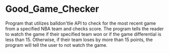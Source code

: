 # Good_Game_Checker
Program that utilizes balldon'tlie API to check for the most recent game from a specified NBA team and checks score. The program tells the reader to watch the game if their specified team won or if the game differential is less than 15. Otherwise, if their team loses by more than 15 points, the program will tell the user to not watch the game.
